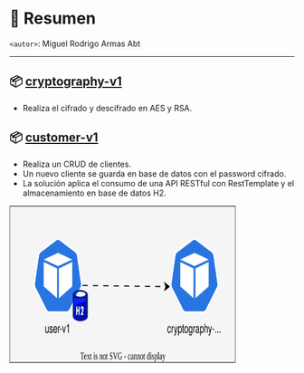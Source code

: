 # 📌 Resumen
`<autor>`: Miguel Rodrigo Armas Abt

---

## 📦 [cryptography-v1](cryptography-v1/README.md)
- Realiza el cifrado y descifrado en AES y RSA.

## 📦 [customer-v1](customer-v1/README.md)
- Realiza un CRUD de clientes.
- Un nuevo cliente se guarda en base de datos con el password cifrado.
- La solución aplica el consumo de una API RESTful con RestTemplate y el almacenamiento en base de datos H2.

<img src="./diagrams.svg" width="400" height="280">